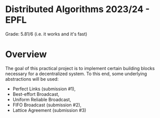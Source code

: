 # Distributed Algorithms 2023/24 - EPFL
Grade: 5.81/6 (i.e. it works and it's fast)

# Overview
The goal of this practical project is to implement certain building blocks necessary for a decentralized system. To this end, some underlying abstractions will be used:

  - Perfect Links (submission #1),
  - Best-effort Broadcast,
  - Uniform Reliable Broadcast,
  - FIFO Broadcast (submission #2),
  - Lattice Agreement (submission #3)
